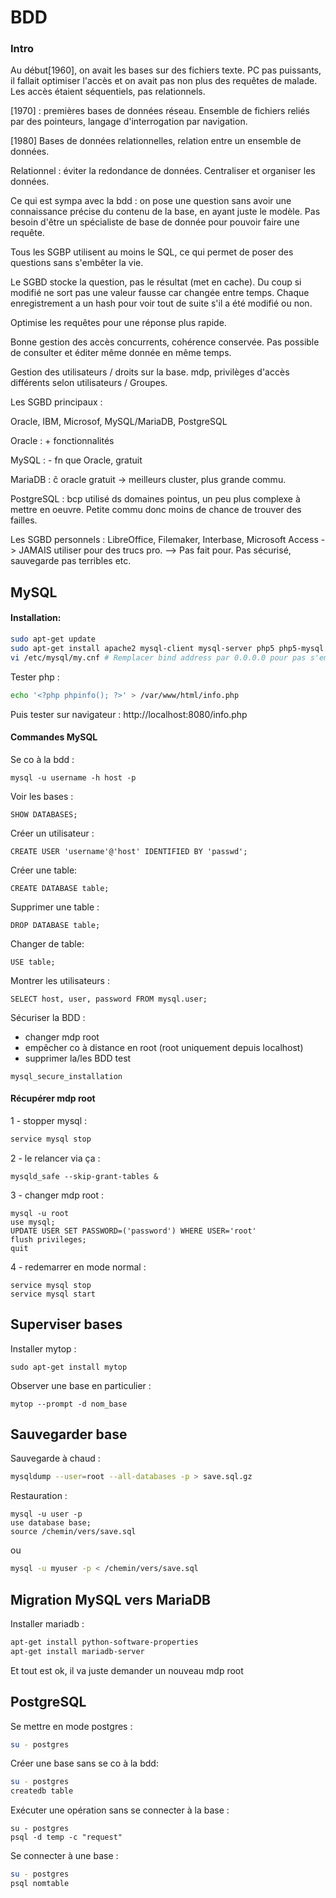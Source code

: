 # BDD

### Intro
Au début[1960], on avait les bases sur des fichiers texte. PC pas puissants, il fallait optimiser l'accès et on avait pas non plus des requêtes de malade. Les accès étaient séquentiels, pas relationnels.

[1970] : premières bases de données réseau. Ensemble de fichiers reliés par des pointeurs, langage d'interrogation par
navigation.

[1980] Bases de données relationnelles, relation entre un ensemble de données. 

Relationnel : éviter la redondance de données. Centraliser et organiser les données. 

Ce qui est sympa avec la bdd : on pose une question sans avoir une connaissance précise du contenu de la base, en ayant juste
le modèle. Pas besoin d'être un spécialiste de base de donnée pour pouvoir faire une requête.

Tous les SGBP utilisent au moins le SQL, ce qui permet de poser des questions sans s'embêter la vie.

Le SGBD stocke la question, pas le résultat (met en cache). Du coup si modifié ne sort pas une valeur fausse car changée entre
temps. Chaque enregistrement a un hash pour voir tout de suite s'il a été modifié ou non.

Optimise les requêtes pour une réponse plus rapide. 

Bonne gestion des accès concurrents, cohérence conservée. Pas possible de consulter et éditer même donnée en même temps.

Gestion des utilisateurs / droits sur la base. mdp, privilèges d'accès différents selon utilisateurs / Groupes.

Les SGBD principaux :

Oracle, IBM, Microsof, MySQL/MariaDB, PostgreSQL

Oracle : + fonctionnalités

MySQL : - fn que Oracle, gratuit

MariaDB : ĉ oracle gratuit -> meilleurs cluster, plus grande commu.

PostgreSQL : bcp utilisé ds domaines pointus, un peu plus complexe à mettre en oeuvre. Petite commu donc moins de chance de
trouver des failles.

Les SGBD personnels :
	LibreOffice, Filemaker, Interbase, Microsoft Access -> JAMAIS utiliser pour des trucs pro. --> Pas fait pour. Pas sécurisé, sauvegarde pas terribles etc.

	
## MySQL
#### Installation:
```bash
sudo apt-get update
sudo apt-get install apache2 mysql-client mysql-server php5 php5-mysql
vi /etc/mysql/my.cnf # Remplacer bind address par 0.0.0.0 pour pas s'embêter

```
Tester php :
```bash
echo '<?php phpinfo(); ?>' > /var/www/html/info.php
```
Puis tester sur navigateur :  http://localhost:8080/info.php

#### Commandes MySQL

Se co à la bdd :

```
mysql -u username -h host -p
```

Voir les bases :
```
SHOW DATABASES;
```

Créer un utilisateur :
```
CREATE USER 'username'@'host' IDENTIFIED BY 'passwd';
```


Créer une table:
```
CREATE DATABASE table;
```

Supprimer une table :
```
DROP DATABASE table;
```


Changer de table:
```
USE table;
```


Montrer les utilisateurs :
```
SELECT host, user, password FROM mysql.user;
```


Sécuriser la BDD :
- changer mdp root
- empêcher co à distance en root (root uniquement depuis localhost)
- supprimer la/les BDD test


```
mysql_secure_installation
```

#### Récupérer mdp root
1 - stopper mysql :
```bash
service mysql stop
```

2 - le relancer via ça :
```
mysqld_safe --skip-grant-tables &
```
3 - changer mdp root :
```
mysql -u root
use mysql;
UPDATE USER	SET PASSWORD=('password') WHERE USER='root'
flush privileges;
quit
```

4 - redemarrer en mode normal :
```
service mysql stop
service mysql start
```

## Superviser bases
Installer mytop :
```
sudo apt-get install mytop
```

Observer une base en particulier :
```
mytop --prompt -d nom_base
```

## Sauvegarder base

Sauvegarde à chaud :
```bash
mysqldump --user=root --all-databases -p > save.sql.gz
```

Restauration :
```
mysql -u user -p
use database base;
source /chemin/vers/save.sql
```
ou
```bash
mysql -u myuser -p < /chemin/vers/save.sql
```

## Migration MySQL vers MariaDB
Installer mariadb :
```bash
apt-get install python-software-properties
apt-get install mariadb-server
```
Et tout est ok, il va juste demander un nouveau mdp root

## PostgreSQL

Se mettre en mode postgres :
```bash
su - postgres
```

Créer une base sans se co à la bdd:
```bash
su - postgres
createdb table
```

Exécuter une opération sans se connecter à la base :
```
su - postgres
psql -d temp -c "request"
```

Se connecter à une base :
```bash
su - postgres
psql nomtable
```

